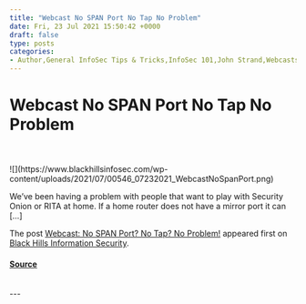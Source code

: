 ```yaml
---
title: "Webcast No SPAN Port No Tap No Problem"
date: Fri, 23 Jul 2021 15:50:42 +0000
draft: false
type: posts
categories: 
- Author,General InfoSec Tips & Tricks,InfoSec 101,John Strand,Webcasts
---
```

# Webcast No SPAN Port No Tap No Problem

<br/>

<br/>
![](https://www.blackhillsinfosec.com/wp-content/uploads/2021/07/00546_07232021_WebcastNoSpanPort.png)

We’ve been having a problem with people that want to play with Security Onion or RITA at home. If a home router does not have a mirror port it can \[…\]

The post [Webcast: No SPAN Port? No Tap? No Problem!](https://www.blackhillsinfosec.com/webcast-no-span-port-no-tap-no-problem/) appeared first on [Black Hills Information Security](https://www.blackhillsinfosec.com).

#### [Source](https://www.blackhillsinfosec.com/webcast-no-span-port-no-tap-no-problem/)

<br/>
---

